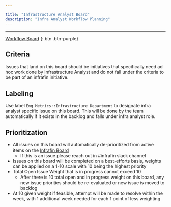 ```yaml
---

title: "Infrastructure Analyst Board"
description: "Infra Analyst Workflow Planning"
---
```









---

[Workflow Board](https://gitlab.com/gitlab-com/www-gitlab-com/-/boards/1942495?label_name[]=Engineering%20Metrics)
{:.btn .btn-purple}

## Criteria

Issues that land on this board should be initiatives that specifically need ad hoc work done by Infrastructure Analyst and do not fall under the criteria to be part of an infrafin initiative.

## Labeling

Use label `Eng Metrics::Infrastructure Department` to designate infra analyst specific issue on this board. This will be done by the team automatically if it exists in the backlog and falls under infra analyst role.

## Prioritization

- All issues on this board will automatically de-prioritized from active items on the [Infrafin Board](/handbook/engineering/infrastructure/cost-management/infrafin-board)
  - If this is an issue please reach out in #infrafin slack channel
- Issues on this board will be completed on a best-efforts basis, weights can be applied on a 1-10 scale with 10 being the highest priority
- Total Open Issue Weight that is in progress cannot exceed 10
  - After there is 10 total open and in progress weight on this board, any new issue priorities should be re-evaluated or new issue is moved to backlog
- At 10 given weight if feasible, attempt will be made to resolve within the week, with 1 additional week needed for each 1 point of less weighting
